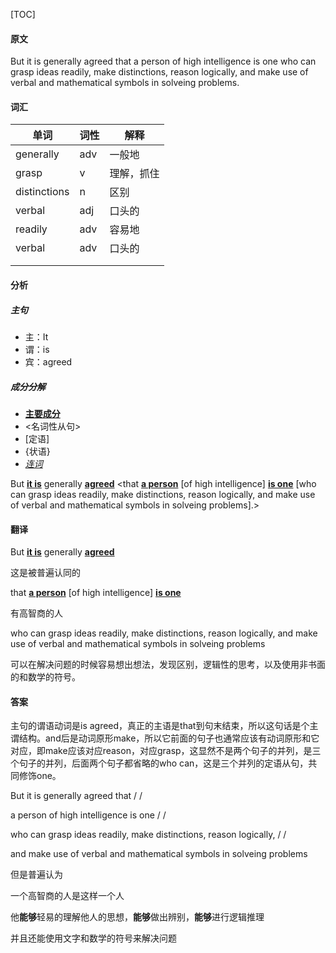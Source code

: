 [TOC]

#### 原文

But it is generally agreed that a person of high intelligence is one who can grasp ideas readily, make distinctions, reason logically, and make use of verbal and mathematical symbols in solveing problems.

#### 词汇

| 单词         | 词性 | 解释       |
| ------------ | ---- | ---------- |
| generally    | adv  | 一般地     |
| grasp        | v    | 理解，抓住 |
| distinctions | n    | 区别       |
| verbal       | adj  | 口头的     |
| readily      | adv  | 容易地     |
| verbal       | adv  | 口头的     |
|              |      |            |
|              |      |            |

 #### 分析

##### 主句

- 主：It
- 谓：is
- 宾：agreed

##### 成分分解

- **<u>主要成分</u>**
- <名词性从句>
- [定语]
- {状语}
- *<u>连词</u>*



But **<u>it is</u>** generally **<u>agreed</u>** <that **<u>a person</u>** [of high intelligence] **<u>is one</u>** [who can grasp ideas readily, make distinctions, reason logically, and make use of verbal and mathematical symbols in solveing problems].>



#### 翻译

But **<u>it is</u>** generally **<u>agreed</u>**

这是被普遍认同的

that **<u>a person</u>** [of high intelligence] **<u>is one</u>**

有高智商的人

who can grasp ideas readily, make distinctions, reason logically, and make use of verbal and mathematical symbols in solveing problems

可以在解决问题的时候容易想出想法，发现区别，逻辑性的思考，以及使用非书面的和数学的符号。

#### 答案

主句的谓语动词是is agreed，真正的主语是that到句末结束，所以这句话是个主谓结构。and后是动词原形make，所以它前面的句子也通常应该有动词原形和它对应，即make应该对应reason，对应grasp，这显然不是两个句子的并列，是三个句子的并列，后面两个句子都省略的who can，这是三个并列的定语从句，共同修饰one。

But it is generally agreed that / / 

a person of high intelligence is one / / 

who can grasp ideas readily, make distinctions, reason logically, / / 

and make use of verbal and mathematical symbols in solveing problems

但是普遍认为

一个高智商的人是这样一个人

他**能够**轻易的理解他人的思想，**能够**做出辨别，**能够**进行逻辑推理

并且还能使用文字和数学的符号来解决问题